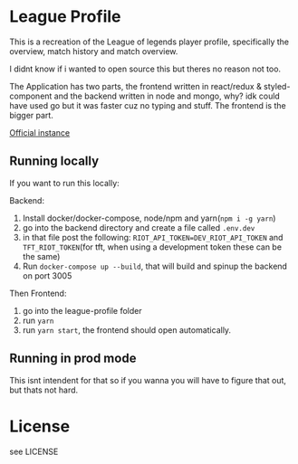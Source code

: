 # League Profile
This is a recreation of the League of legends player profile, specifically the overview, match history and match overview.

I didnt know if i wanted to open source this but theres no reason not too.

The Application has two parts, the frontend written in react/redux & styled-component and the backend written in node and mongo, why? idk could have used go but it was faster cuz no typing and stuff. The frontend is the bigger part.

[Official instance](https://lol-profile.com)

## Running locally
If you want to run this locally:

Backend:
1. Install docker/docker-compose, node/npm and yarn(`npm i -g yarn`)
2. go into the backend directory and create a file called `.env.dev`
3. in that file post the following: `RIOT_API_TOKEN=DEV_RIOT_API_TOKEN` and `TFT_RIOT_TOKEN`(for tft, when using a development token these can be the same)
4. Run `docker-compose up --build`, that will build and spinup the backend on port 3005

Then Frontend:
1. go into the league-profile folder
2. run `yarn`
3. run `yarn start`, the frontend should open automatically.

## Running in prod mode
This isnt intendent for that so if you wanna you will have to figure that out, but thats not hard.

# License
see LICENSE
